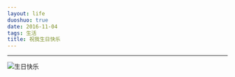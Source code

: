 ```yaml
---
layout: life
duoshuo: true
date: 2016-11-04
tags: 生活
title: 祝我生日快乐
---
```


******

![生日快乐](/life/2016/2016res/2016-11-04.jpg)


